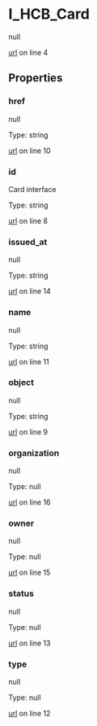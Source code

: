 # I_HCB_Card

null 

[url](https://github.com/devramsean0/hcb.js/blob/8a19b01/src/api_schemas/card.ts#L4) on line 4  

## Properties
### href

null 

Type: string  

[url](https://github.com/devramsean0/hcb.js/blob/8a19b01/src/api_schemas/card.ts#L10) on line 10  

### id

Card interface 

Type: string  

[url](https://github.com/devramsean0/hcb.js/blob/8a19b01/src/api_schemas/card.ts#L8) on line 8  

### issued_at

null 

Type: string  

[url](https://github.com/devramsean0/hcb.js/blob/8a19b01/src/api_schemas/card.ts#L14) on line 14  

### name

null 

Type: string  

[url](https://github.com/devramsean0/hcb.js/blob/8a19b01/src/api_schemas/card.ts#L11) on line 11  

### object

null 

Type: string  

[url](https://github.com/devramsean0/hcb.js/blob/8a19b01/src/api_schemas/card.ts#L9) on line 9  

### organization

null 

Type: null  

[url](https://github.com/devramsean0/hcb.js/blob/8a19b01/src/api_schemas/card.ts#L16) on line 16  

### owner

null 

Type: null  

[url](https://github.com/devramsean0/hcb.js/blob/8a19b01/src/api_schemas/card.ts#L15) on line 15  

### status

null 

Type: null  

[url](https://github.com/devramsean0/hcb.js/blob/8a19b01/src/api_schemas/card.ts#L13) on line 13  

### type

null 

Type: null  

[url](https://github.com/devramsean0/hcb.js/blob/8a19b01/src/api_schemas/card.ts#L12) on line 12  
